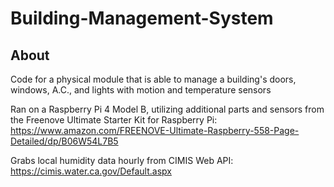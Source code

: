 # Building-Management-System
## About
Code for a physical module that is able to manage a building's doors, windows, A.C., and lights with motion and temperature sensors

Ran on a Raspberry Pi 4 Model B, utilizing additional parts and sensors from the Freenove Ultimate Starter Kit for Raspberry Pi: https://www.amazon.com/FREENOVE-Ultimate-Raspberry-558-Page-Detailed/dp/B06W54L7B5 

Grabs local humidity data hourly from CIMIS Web API: https://cimis.water.ca.gov/Default.aspx 
